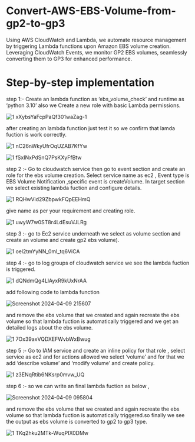 # Convert-AWS-EBS-Volume-from-gp2-to-gp3
Using AWS CloudWatch and Lambda, we automate resource management by triggering Lambda functions upon Amazon EBS volume creation. Leveraging CloudWatch Events, we monitor GP2 EBS volumes, seamlessly converting them to GP3 for enhanced performance.

# Step-by-step implementation 
step 1:- Create an lambda function as ‘ebs_volume_check’ and runtime as ‘python 3.10’ also we Create a new role with basic Lambda permissions.

![1 xXybsYaFcpPaQf301waZag-1](https://github.com/jagati2/Convert-AWS-EBS-Volume-from-gp2-to-gp3/assets/105737471/55068ea3-70e6-45ed-a491-a39c2439d592)


after creating an lambda function just test it so we confirm that lamda fuction is work correctly.


![1 nC26nWkyUfrOqUZAB7KfYw](https://github.com/jagati2/Convert-AWS-EBS-Volume-from-gp2-to-gp3/assets/105737471/2d57a2e2-0138-4aca-9f13-8a212444af29)

![1 fSxINxPdSnQ7PsKXyFfBtw](https://github.com/jagati2/Convert-AWS-EBS-Volume-from-gp2-to-gp3/assets/105737471/76353031-0b39-4d27-93a3-620a4f1609fe)



step 2 :- Go to cloudwatch service then go to event section and create an role for the ebs volume creation. Select service name as ec2 , Event type is EBS Volume Notification ,specific event is createVolume. In target section we select existing lambda fuction and configure details.



![1 RQHwVid29ZbpwkFQpEEHmQ](https://github.com/jagati2/Convert-AWS-EBS-Volume-from-gp2-to-gp3/assets/105737471/1b626a74-3a70-494f-9cd0-2d496decf8ff)


give name as per your requirement and creating role.

![1 uwyW7w0ST8r4LdEsuVJLRg](https://github.com/jagati2/Convert-AWS-EBS-Volume-from-gp2-to-gp3/assets/105737471/cfdc18a0-e387-4b8d-8437-8bbc826c1bb9)


step 3 :- go to Ec2 service underneath we select as volume section and create an volume and create gp2 ebs volume).

![1 oel2tmYyNN_0mI_tq6ViCA](https://github.com/jagati2/Convert-AWS-EBS-Volume-from-gp2-to-gp3/assets/105737471/9cdbb6d9-2383-42ea-9587-568060769215)


step 4 :- go to log groups of cloudwatch service we see the lambda fuction is triggered.


![1 dQNdmQg4LlAyxR9kUxNrAA](https://github.com/jagati2/Convert-AWS-EBS-Volume-from-gp2-to-gp3/assets/105737471/57a6eba5-a21b-49c2-8684-4c1e15e2c643)



add following code to lambda function

![Screenshot 2024-04-09 215607](https://github.com/jagati2/Convert-AWS-EBS-Volume-from-gp2-to-gp3/assets/105737471/7d95af4e-247d-44b8-9a24-d0f0032680bd)

and remove the ebs volume that we created and again recreate the ebs volume so that lambda fuction is automatically triggered and we get an detailed logs about the ebs volume.

![1 7Ox39axVQDXEFWvbWxBwug](https://github.com/jagati2/Convert-AWS-EBS-Volume-from-gp2-to-gp3/assets/105737471/f19ac916-5587-4dcf-a925-a013500f619e)

step 5 :- Go to IAM service and create an inline policy for that role , select service as ec2 and for actions allowed we select ‘volume’ and for that we add ‘describe volume’ and ‘modify volume’ and create policy.

![1 z3ENqRtib6NKsrp0mvw_UQ](https://github.com/jagati2/Convert-AWS-EBS-Volume-from-gp2-to-gp3/assets/105737471/b6ee6848-99ed-47ee-b03b-32d143563db4)

step 6 :- so we can write an final lambda fuction as below ,


![Screenshot 2024-04-09 095804](https://github.com/jagati2/Convert-AWS-EBS-Volume-from-gp2-to-gp3/assets/105737471/06b45db1-faf2-43e4-be24-468de8ad06ad)

and remove the ebs volume that we created and again recreate the ebs volume so that lambda fuction is automatically triggered.so finally we see the output as ebs volume is converted to gp2 to gp3 type.

![1 TKq2hku2MTk-WuqPIX0DMw](https://github.com/jagati2/Convert-AWS-EBS-Volume-from-gp2-to-gp3/assets/105737471/dbe8293f-4042-4a17-ae84-fc417ed566b0)









